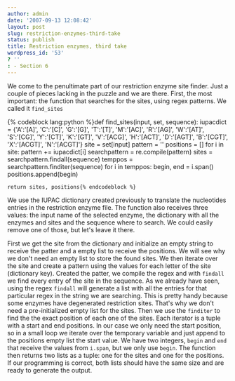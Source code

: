 ```yaml
---
author: admin
date: '2007-09-13 12:08:42'
layout: post
slug: restriction-enzymes-third-take
status: publish
title: Restriction enzymes, third take
wordpress_id: '53'
? ''
: - Section 6
---
```


We come to the penultimate part of our restriction enzyme site finder.
Just a couple of pieces lacking in the puzzle and we are there. First,
the most important: the function that searches for the sites, using
regex patterns. We called it `find_sites` 

{% codeblock lang:python %}def find\_sites(input, set, sequence): 
	iupacdict = {'A':'[A]', 'C':'[C]', 'G':'[G]', 'T':'[T]', 'M':'[AC]', 'R':'[AG]',
	'W':'[AT]', 'S':'[CG]', 'Y':'[CT]', 'K':'[GT]', 'V':'[ACG]',
	'H':'[ACT]', 'D':'[AGT]', 'B':'[CGT]', 'X':'[ACGT]', 'N':'[ACGT]'} 
	site = set[input] 
	pattern = '' 
	positions = []
	for i in site: 
		pattern +=
		iupacdict[i] 
	searchpattern = re.compile(pattern) 
	sites = searchpattern.findall(sequence) 
	temppos = searchpattern.finditer(sequence) 
	for i in temppos:
		begin, end = i.span()
		positions.append(begin) 
	
	return sites, positions{% endcodeblock %} 


We use the
IUPAC dictionary created previously to translate the nucleotides entries
in the restriction enzyme file. The function also receives three values:
the input name of the selected enzyme, the dictionary with all the
enzymes and sites and the sequence where to search. We could easily
remove one of those, but let's leave it there. 

First we get the site
from the dictionary and initialize an empty string to receive the patter
and a empty list to receive the positions. We will see why we don't need
an empty list to store the found sites. We then iterate over the site
and create a pattern using the values for each letter of the site
(dictionary key). Created the patter, we compile the regex and with
`findall` we find every entry of the site in the sequence. As we already
have seen, using the regex `findall` will generate a list with all the
entries for that particular regex in the string we are searching. This
is pretty handy because some enzymes have degenerated restriction sites.
That's why we don't need a pre-initialized empty list for the sites.
Then we use the `finditer` to find the the exact position of each one of
the sites. Each iterator is a tuple with a start and end positions. In
our case we only need the start position, so in a small loop we iterate
over the temporary variable and just append to the positions empty list
the start value. We have two integers, `begin` and `end` that receive
the values from `i.span`, but we only use `begin`. The function then
returns two lists as a tuple: one for the sites and one for the
positions. If our programming is correct, both lists should have the
same size and are ready to generate the output.
